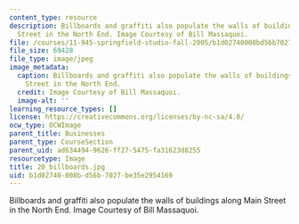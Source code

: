 ```yaml
---
content_type: resource
description: Billboards and graffiti also populate the walls of buildings along Main
  Street in the North End. Image Courtesy of Bill Massaquoi.
file: /courses/11-945-springfield-studio-fall-2005/b1d02740008bd56b7027be35e2954169_20_billboards.jpg
file_size: 69428
file_type: image/jpeg
image_metadata:
  caption: Billboards and graffiti also populate the walls of buildings along Main
    Street in the North End.
  credit: Image Courtesy of Bill Massaquoi.
  image-alt: ''
learning_resource_types: []
license: https://creativecommons.org/licenses/by-nc-sa/4.0/
ocw_type: OCWImage
parent_title: Businesses
parent_type: CourseSection
parent_uid: ad634494-9626-ff27-5475-fa31623d8255
resourcetype: Image
title: 20_billboards.jpg
uid: b1d02740-008b-d56b-7027-be35e2954169
---
```

Billboards and graffiti also populate the walls of buildings along Main Street in the North End. Image Courtesy of Bill Massaquoi.